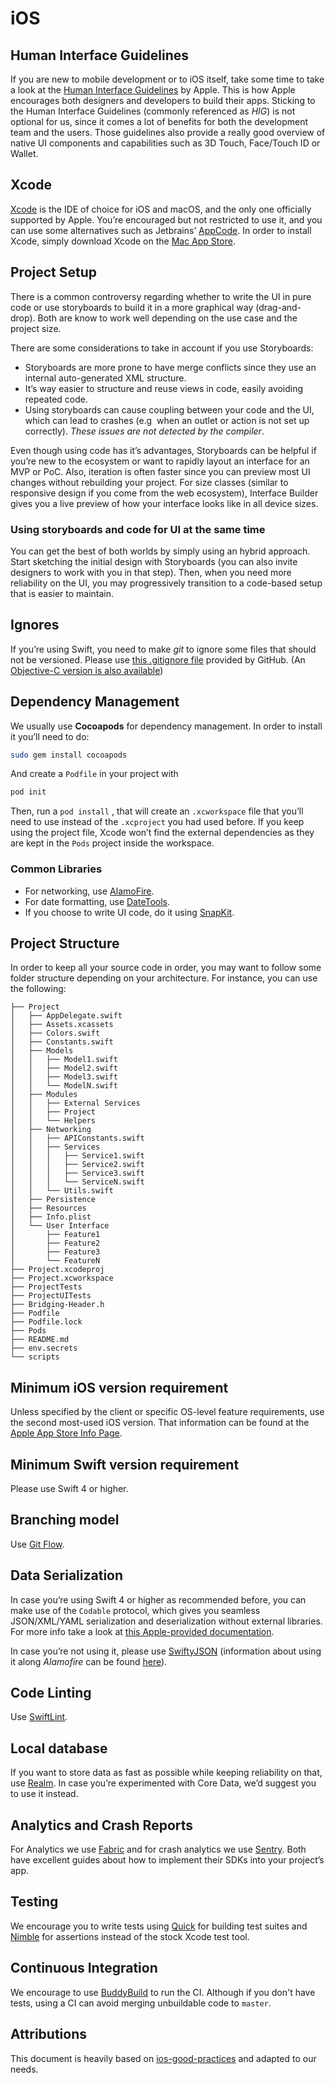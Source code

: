 # iOS

## Human Interface Guidelines
If you are new to mobile development or to iOS itself, take some time to take a look at the [Human Interface Guidelines](https://developer.apple.com/ios/human-interface-guidelines/ "Human Interface Guidelines") by Apple. This is how Apple encourages both designers and developers to build their apps. Sticking to the Human Interface Guidelines (commonly referenced as *HIG*) is not optional for us, since it comes a lot of benefits for both the development team and the users. Those guidelines also provide a really good overview of native UI components and capabilities such as 3D Touch, Face/Touch ID or Wallet.

## Xcode
[Xcode](https://developer.apple.com/xcode/) is the IDE of choice for iOS and macOS, and the only one officially supported by Apple. You’re encouraged but not restricted to use it, and you can use some alternatives such as Jetbrains’ [AppCode](https://www.jetbrains.com/objc/).  In order to install Xcode, simply download Xcode on the [Mac App Store](https://itunes.apple.com/us/app/xcode/id497799835).

## Project Setup
There is a common controversy regarding whether to write the UI in pure code or use storyboards to build it in a more graphical way (drag-and-drop). Both are know to work well depending on the use case and the project size.

There are some considerations to take in account if you use Storyboards:
- Storyboards are more prone to have merge conflicts since they use an internal auto-generated XML structure.
- It’s way easier to structure and reuse views in code, easily avoiding repeated code.
- Using storyboards can cause coupling between your code and the UI, which can lead to crashes (e.g  when an outlet or action is not set up correctly). _These issues are not detected by the compiler_.

Even though using code has it’s advantages, Storyboards can be helpful if you’re new to the ecosystem or want to rapidly layout an interface for an MVP or PoC. Also, iteration is often faster since you can preview most UI changes without rebuilding your project. For size classes (similar to responsive design if you come from the web ecosystem), Interface Builder gives you a live preview of how your interface looks like in all device sizes.

### Using storyboards and code for UI at the same time
You can get the best of both worlds by simply using an hybrid approach. Start sketching the initial design with Storyboards (you can also invite designers to work with you in that step). Then, when you need more reliability on the UI, you may progressively transition to a code-based setup that is easier to maintain.

## Ignores
If you’re using Swift, you need to make _git_ to ignore some files that should not be versioned. Please use [this .gitignore file](https://github.com/github/gitignore/blob/master/Swift.gitignore) provided by GitHub. (An [Objective-C version is also available](https://github.com/github/gitignore/blob/master/Objective-C.gitignore))

## Dependency Management
We usually use **Cocoapods** for dependency management. In order to install it you’ll need to do:  
```bash
sudo gem install cocoapods
```
And create a `Podfile` in your project with
```bash
pod init
```

Then, run a `pod install` , that will create an `.xcworkspace` file that you’ll need to use instead of the `.xcproject` you had used before. If you keep using the project file, Xcode won’t find the external dependencies as they are kept in the `Pods` project inside the workspace.

### Common Libraries
- For networking, use [AlamoFire](https://github.com/Alamofire/Alamofire).
- For date formatting, use [DateTools](https://github.com/MatthewYork/DateTools).
- If you choose to write UI code, do it using [SnapKit](https://github.com/SnapKit/).

## Project Structure
In order to keep all your source code in order, you may want to follow some folder structure depending on your architecture. For instance, you can use the following:
```
├── Project
│   ├── AppDelegate.swift
│   ├── Assets.xcassets
│   ├── Colors.swift
│   ├── Constants.swift
│   ├── Models
│   │   ├── Model1.swift
│   │   ├── Model2.swift
│   │   ├── Model3.swift
│   │   └── ModelN.swift
│   ├── Modules
│   │   ├── External Services
│   │   ├── Project
│   │   └── Helpers
│   ├── Networking
│   │   ├── APIConstants.swift
│   │   ├── Services
│   │   │   ├── Service1.swift
│   │   │   ├── Service2.swift
│   │   │   ├── Service3.swift
│   │   │   └── ServiceN.swift
│   │   └── Utils.swift
│   ├── Persistence
│   ├── Resources
│   ├── Info.plist
│   └── User Interface
│       ├── Feature1
│       ├── Feature2
│       ├── Feature3
│       └── FeatureN
├── Project.xcodeproj
├── Project.xcworkspace
├── ProjectTests
├── ProjectUITests
├── Bridging-Header.h
├── Podfile
├── Podfile.lock
├── Pods
├── README.md
├── env.secrets
└── scripts
```

## Minimum iOS version requirement
Unless specified by the client or specific OS-level feature requirements, use the second most-used iOS version. That information can be found at the [Apple App Store Info Page](https://developer.apple.com/support/app-store/).

## Minimum Swift version requirement
Please use Swift 4 or higher.

## Branching model
Use [Git Flow](https://sophilabs.co/blog/git-flow).

## Data Serialization
In case you’re using Swift 4 or higher as recommended before, you can make use of the `Codable` protocol, which gives you seamless JSON/XML/YAML serialization and deserialization without external libraries. For more info take a look at [this Apple-provided documentation](https://developer.apple.com/documentation/foundation/archives_and_serialization/encoding_and_decoding_custom_types). 

In case you’re not using it, please use [SwiftyJSON](https://github.com/SwiftyJSON/SwiftyJSON) (information about using it along _Alamofire_ can be found [here](https://github.com/SwiftyJSON/SwiftyJSON#work-with-alamofire)).

## Code Linting
Use [SwiftLint](https://github.com/realm/SwiftLint).

## Local database
If you want to store data as fast as possible while keeping reliability on that, use [Realm](https://realm.io/). In case you’re experimented with Core Data, we’d suggest you to use it instead.

## Analytics and Crash Reports
For Analytics we use [Fabric](https://fabric.io) and for crash analytics we use [Sentry](https://sentry.com/). Both have excellent guides about how to implement their SDKs into your project’s app.

## Testing
We encourage you to write tests using [Quick](https://github.com/Quick/Quick) for building test suites and [Nimble](https://github.com/Quick/Nimble) for assertions instead of the stock Xcode test tool.

## Continuous Integration
We encourage to use [BuddyBuild](https://www.buddybuild.com/) to run the CI. Although if you don't have tests, using a CI can avoid merging unbuildable code to `master`.

## Attributions
This document is heavily based on [ios-good-practices](https://github.com/futurice/ios-good-practices) and adapted to our needs.